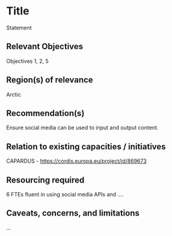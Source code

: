# Title

Statement

## Relevant Objectives

Objectives 1, 2, 5

## Region(s) of relevance

Arctic

## Recommendation(s)

Ensure social media can be used to input and output content.

## Relation to existing capacities / initiatives

CAPARDUS - https://cordis.europa.eu/project/id/869673

## Resourcing required

6 FTEs fluent in using social media APIs and ....

## Caveats, concerns, and limitations 

...
